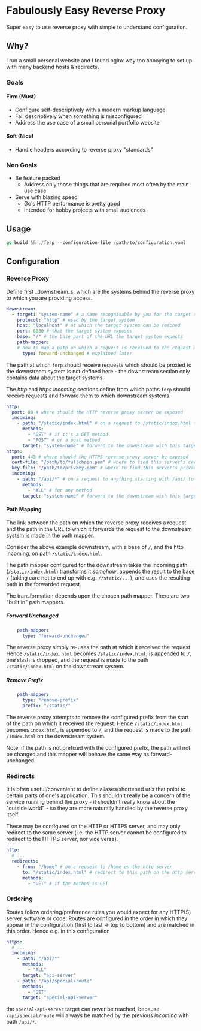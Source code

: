 # Fabulously Easy Reverse Proxy

Super easy to use reverse proxy with simple to understand configuration.

## Why?

I run a small personal website and I found nginx way too annoying to set up
with many backend hosts & redirects.

### Goals

#### Firm (Must)

- Configure self-descriptively with a modern markup language
- Fail descriptively when something is misconfigured
- Address the use case of a small personal portfolio website

#### Soft (Nice)

- Handle headers according to reverse proxy "standards"

### Non Goals

- Be feature packed
    - Address only those things that are required most often by the main use case
- Serve with blazing speed 
    - Go's HTTP performance is pretty good
    - Intended for hobby projects with small audiences

## Usage

```go
go build && ./ferp --configuration-file /path/to/configuration.yaml
```

## Configuration

### Reverse Proxy

Define first _downstream_s, which are the systems 
behind the reverse proxy to which you are providing access.

```yaml
downstream:
  - target: "system-name" # a name recognisable by you for the target system
    protocol: "http" # used by the target system
    host: "localhost" # at which the target system can be reached
    port: 8080 # that the target system exposes
    base: "/" # the base part of the URL the target system expects
    path-mapper: 
    # how to map a path on which a request is received to the request made to the target system
      type: forward-unchanged # explained later
```

The path at which `ferp` should receive requests which should
be proxied to the downstream system is not defined here - 
the downstream section only contains data about the target systems.

The _http_ and _https_  _incoming_ sections define from which paths
`ferp` should receive requests 
and forward them to which downstream systems.

```yaml
http:
  port: 80 # where should the HTTP reverse proxy server be exposed
  incoming:
    - path: "/static/index.html" # on a request to /static/index.html to the reverse proxy
      methods:
        - "GET" # if it's a GET method
        - "POST" # or a post method
      target: "system-name" # forward to the downstream with this target value
https:
  port: 443 # where should the HTTPS reverse proxy server be exposed
  cert-file: "/path/to/fullchain.pem" # where to find this server's cert file
  key-file: "/path/to/privkey.pem" # where to find this server's private key file
  incoming:
    - path: "/api/*" # on a request to anything starting with /api/ to the reverse proxy
      methods:
        - "ALL" # for any method
      target: "system-name" # forward to the downstream with this target value
```

#### Path Mapping

The link between the path on which the reverse proxy receives
a request and the path in the URL to which it forwards the
request to the downstream system is made in the path mapper.

Consider the above example downstream, with a base of `/`,
and the http incoming, on path `/static/index.html`.

The path mapper configured for the downstream takes the
incoming path (`/static/index.html`) transforms it _somehow_,
appends the result to the base `/` (taking care not to 
end up with e.g. `//static/...`), and uses the resulting
path in the forwarded request.

The transformation depends upon the chosen path mapper.
There are two "built in" path mappers.

##### Forward Unchanged

```yaml
    path-mapper:
      type: "forward-unchanged"
```

The reverse proxy simply re-uses the path at which it 
received the request. Hence `/static/index.html` becomes
`/static/index.html`, is appended to `/`, one slash 
is dropped, and the request is made to the path
`/static/index.html` on the downstream system.

##### Remove Prefix

```yaml
    path-mapper:
      type: "remove-prefix"
      prefix: "/static/"
```

The reverse proxy attempts to remove the configured prefix
from the start of the path on which it received the request.
Hence `/static/index.html` becomes `index.html`, 
is appended to `/`, and the request is made 
to the path `/index.html` on the downstream system.

Note: if the path is not prefixed with the configured prefix,
the path will not be changed and this mapper will behave
the same way as forward-unchanged.

### Redirects

It is often useful/convenient to define aliases/shortened urls
that point to certain parts of one's application. This shouldn't
really be a concern of the service running behind the proxy -
it shouldn't really know about the "outside world" - so they
are more naturally handled by the reverse proxy itself.

These may be configured on the HTTP or HTTPS server, and may
only redirect to the same server (i.e. the HTTP server cannot
be configured to redirect to the HTTPS server, nor vice versa).

```yaml
http:
  # ...
  redirects:
    - from: "/home" # on a request to /home on the http server
      to: "/static/index.html" # redirect to this path on the http server
      methods:
        - "GET" # if the method is GET
```

### Ordering

Routes follow ordering/preference rules you would expect
for any HTTP(S) server software or code. Routes are configured
in the order in which they appear in the configuration (first to 
last -> top to bottom) and are matched in this order.
Hence e.g. in this configuration

```yaml
https:
  # ...
  incoming:
    - path: "/api/*"
      methods:
        - "ALL"
      target: "api-server"
    - path: "/api/special/route"
      methods:
        - "GET"
      target: "special-api-server"
```

the `special-api-server` target can never be reached, because
`/api/special/route` will always be matched by the previous
_incoming_ with path `/api/*`.
